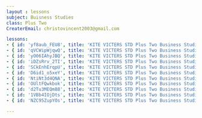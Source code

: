 ```yaml
--- 
layout : lessons 
subject: Buisness Studies
class: Plus Two
CreaterEmail: christovincent2003@gmail.com

lessons:
- { id: 'yf8aub_FEU8', title: 'KITE VICTERS STD Plus Two Business Studies Class 01 (First Bell-ഫസ്റ്റ് ബെല്‍)' }
- { id: 'qVCWipWjqwQ', title: 'KITE VICTERS STD Plus Two Business Studies Class 02 (First Bell-ഫസ്റ്റ് ബെല്‍)' }
- { id: 'yO06IAhyJBQ', title: 'KITE VICTERS STD Plus Two Business Studies Class 03 (First Bell-ഫസ്റ്റ് ബെല്‍)' }
- { id: 'iDZsRrv_2TI', title: 'KITE VICTERS STD Plus Two Business Studies Class 04 (First Bell-ഫസ്റ്റ് ബെല്‍)' }
- { id: 'SCkEnhErqpU', title: 'KITE VICTERS STD Plus Two Business Studies Class 05 (First Bell-ഫസ്റ്റ് ബെല്‍)' }
- { id: 'D6id1_o5xeY', title: 'KITE VICTERS STD Plus Two Business Studies Class 06 (First Bell-ഫസ്റ്റ് ബെല്‍)' }
- { id: 'NtiNt3d4QNA', title: 'KITE VICTERS STD Plus Two Business Studies Class 07 (First Bell-ഫസ്റ്റ് ബെല്‍)' }
- { id: 'OUltFQwkbok', title: 'KITE VICTERS STD Plus Two Business Studies Class 08 (First Bell-ഫസ്റ്റ് ബെല്‍)' }
- { id: 'd2Tu3MEQm88', title: 'KITE VICTERS STD Plus Two Business Studies Class 09 (First Bell-ഫസ്റ്റ് ബെല്‍)' }
- { id: '1VBb4IOjDts', title: 'KITE VICTERS STD Plus Two Business Studies Class 10 (First Bell-ഫസ്റ്റ് ബെല്‍)' }
- { id: 'NZC95ZupYOs', title: 'KITE VICTERS STD Plus Two Business Studies Class 11 (First Bell-ഫസ്റ്റ് ബെല്‍)' }

---
```

